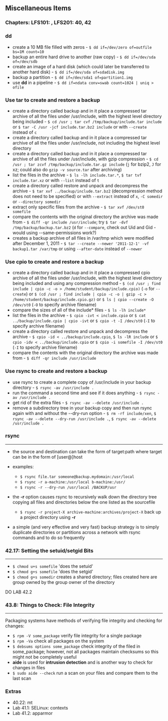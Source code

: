 Miscellaneous Items
-----

### Chapters: LFS101: , LFS201: 40, 42


### dd
* create a 10 MB file filled with zeros - `$ dd if=/dev/zero of=outfile  bs=1M count=10` 
* backup an entire hard drive to another (raw copy) - `$ dd if=/dev/sda of=/dev/sdb` 
* create an image of a hard disk (which could later be transferred to another hard disk) - `$ dd if=/dev/sda of=sdadisk.img` 
* backup a partition - `$ dd if=/dev/sda1 of=partition1.img` 
* use **dd** in a pipeline - `$ dd if=ndata conv=swab count=1024 | uniq > ofile` 
 
### Use tar to create and restore a backup
* create a directory called backup and in it place a compressed tar archive of all the files under /usr/include, with the highest level directory being included - `$ cd /usr ; tar cvf /tmp/backup/include.tar include` or `$ tar -C /usr -jcf include.tar.bz2 include` or with `--create` instead of `c`
* create a directory called backup and in it place a compressed tar archive of all the files under /usr/include, not including the highest level directory
* create a directory called backup and in it place a compressed tar archive of all the files under /usr/include, with gzip compression - `$ cd /usr ; tar zcvf /tmp/backup/include.tar.gz include` (`j` for bzip2, `J` for xz; could also do `gzip -v source.tar` after archiving)
* list the files in the archive - `$ ls -lh include.tar.*`, `$ tar tvf include.tar.xz` or with `--list` instead of `t`
* create a directory called restore and unpack and decompress the archive - `$ tar xvf ../backup/include.tar.bz2` (decompression method does not need to be specified) or with `--extract` instead of `x`, `-C somedir` or `--directory somedir`
* extract only specific files from the archive - `$ tar xvf /dev/st0 somefile`
* compare the contents with the original directory the archive was made from - `$ diff -qr include /usr/include`; try `$ tar -dvf /tmp/backup/backup.tar.bz2` (`d` for `--compare`, check out Uid and Gid - would using --same-permissions work?)
* creates a backup archive of all files in /var/tmp which were modified after December 1, 2011 - `$ tar --create --newer '2011-12-1' -vf backup1.tar /var/tmp` or using `--after-date` instead of `--newer`

### Use cpio to create and restore a backup
* create a directory called backup and in it place a compressed cpio archive of all the files under /usr/include, with the highest level directory being included and using any compression method - `$ (cd /usr ; find include | cpio -c -o > /home/student/backup/include.cpio)` (`-o` for `--create`) or `$ (cd /usr ; find include | cpio -c -o | gzip -c > /home/student/backup/include.cpio.gz)` or `$ ls | cpio --create -O /dev/st0` (`-O` to specify archive filename)
* compare the sizes of all of the include* files - `$ ls -lh include*`
* list the files in the archive - `$ cpio -ivt < include.cpio` or `$ cat ../backup/include.cpio | cpio -ivt` or `$ cpio -t -I /dev/st0` (`-I` to specify archive filename)
* create a directory called restore and unpack and decompress the archive - `$ cpio -id < ../backup/include.cpio`, `$ ls -lR include` or `$ cpio -idv < ../backup/include.cpio` or `$ cpio -i somefile -I /dev/st0` (`-I` to specify archive filename)
* compare the contents with the original directory the archive was made from - `$ diff -qr include /usr/include`

### Use rsync to create and restore a backup
* use rsync to create a complete copy of /usr/include in your backup directory - `$ rsync -av /usr/include .`
* run the command a second time and see if it does anything - `$ rsync -av /usr/include .`
* get rid of the extra files - `$ rsync -av --delete /usr/include .`
* remove a subdirectory tree in your backup copy and then run rsync again with and without the --dry-run option - `$ rm -rf include/xen`, `$ rsync -av --delete --dry-run /usr/include .`, `$ rsync -av --delete  /usr/include .`
 
### rsync
----
* the source and destination can take the form of target:path where target can be in the form of [user@]host
* examples:
    * `$ rsync file.tar someone@backup.mydomain:/usr/local`
    * `$ rsync -r a-machine:/usr/local b-machine:/usr/`
    * `$ rsync -r --dry-run /usr/local /BACKUP/usr`

* the **-r** option causes rsync to recursively walk down the directory tree copying all files and directories below the one listed as the sourcefile
    * `$ rsync -r project-X archive-machine:archives/project-X` back up a project directory using **-r**
* a simple (and very effective and very fast) backup strategy is to simply duplicate directories or partitions across a network with rsync commands and to do so frequently

### 42.17: Setting the setuid/setgid Bits
----
* `$ chmod u+s somefile` 'does the setuid'
* `$ chmod g+s somefile` 'does the setgid'
* `$ chmod g+s somedir` creates a shared directory; files created here are group owned by the group owner of the directory

DO LAB 42.2

### 43.8: Things to Check: File Integrity
----
Packaging systems have methods of verifying file integrity and checking for changes:
* `$ rpm -V some_package` verify file integrity for a single package
* `$ rpm -Va` check all packages on the system
* `$ debsums options some_package` check integrity of the filed in some_package; however, not all packages maintain checksums so this might not be completely useful
* **aide** is used for  **intrusion detection** and is another way to check for changes in files
* `$ sudo aide --check` run a scan on your files and compare them to the last scan

### Extras
* 40.22: mt
* Lab 41.1: SELinux: contexts
* Lab 41.2: apparmor
